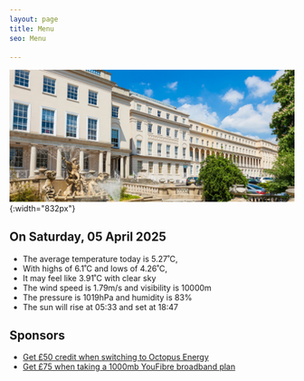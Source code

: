 ```yaml
---
layout: page
title: Menu
seo: Menu

---
```


![Logo](/images/logo.jpg){:width="832px"}

<!-- weather_marker starts -->
## On Saturday, 05 April 2025

- The average temperature today is 5.27˚C,
- With highs of 6.1˚C and lows of 4.26˚C,
- It may feel like 3.91˚C with clear sky
- The wind speed is 1.79m/s and visibility is 10000m
- The pressure is 1019hPa and humidity is 83%
- The sun will rise at 05:33 and set at 18:47

<!-- weather_marker ends -->

## Sponsors

- [Get £50 credit when switching to Octopus Energy](https://bit.ly/3oD1nnS)
- [Get £75 when taking a 1000mb YouFibre broadband plan](https://aklam.io/91zWhU?)



